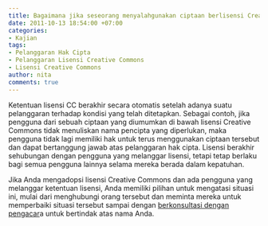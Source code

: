 ```yaml
---
title: Bagaimana jika seseorang menyalahgunakan ciptaan berlisensi Creative Commons?
date: 2011-10-13 18:54:00 +07:00
categories:
- Kajian
tags:
- Pelanggaran Hak Cipta
- Pelanggaran Lisensi Creative Commons
- Lisensi Creative Commons
author: nita
comments: true
---
```


Ketentuan lisensi CC berakhir secara otomatis setelah adanya suatu pelanggaran terhadap kondisi yang telah ditetapkan. Sebagai contoh, jika pengguna dari sebuah ciptaan yang diumumkan di bawah lisensi Creative Commons tidak menuliskan nama pencipta yang diperlukan, maka pengguna tidak lagi memiliki hak untuk terus menggunakan ciptaan tersebut dan dapat bertanggung jawab atas pelanggaran hak cipta. Lisensi berakhir sehubungan dengan pengguna yang melanggar lisensi, tetapi tetap berlaku bagi semua pengguna lainnya selama mereka berada dalam kepatuhan.

Jika Anda mengadopsi lisensi Creative Commons dan ada pengguna yang melanggar ketentuan lisensi, Anda memiliki pilihan untuk mengatasi situasi ini, mulai dari menghubungi orang tersebut dan meminta mereka untuk memperbaiki situasi tersebut sampai dengan [berkonsultasi dengan pengacar](http://creativecommons.or.id/faq/#Dapatkah_CC_memberikan_nasihat_hukum_tentang_lisensi_atau_alat_lainnya.2C_atau_membantu_penegakan_lisensi_CC.3F)a untuk bertindak atas nama Anda.
